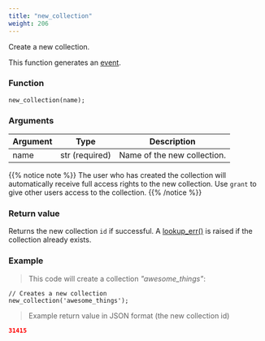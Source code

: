 ```yaml
---
title: "new_collection"
weight: 206
---
```


Create a new collection.

This function generates an [event](../../overview/events).

### Function

`new_collection(name);`

### Arguments

Argument | Type | Description
--------- | ----------- | -----------
name | str (required) | Name of the new collection.

{{% notice note %}}
The user who has created the collection will automatically receive full
access rights to the new collection.
Use `grant` to give other users access to the collection.
{{% /notice %}}

### Return value

Returns the new collection `id` if successful. A [lookup_err()](../../errors/lookup_err) is raised
if the collection already exists.

### Example

> This code will create a collection *"awesome_things"*:

```thingsdb,should_pass,@t
// Creates a new collection
new_collection('awesome_things');
```

> Example return value in JSON format (the new collection id)

```json
31415
```
